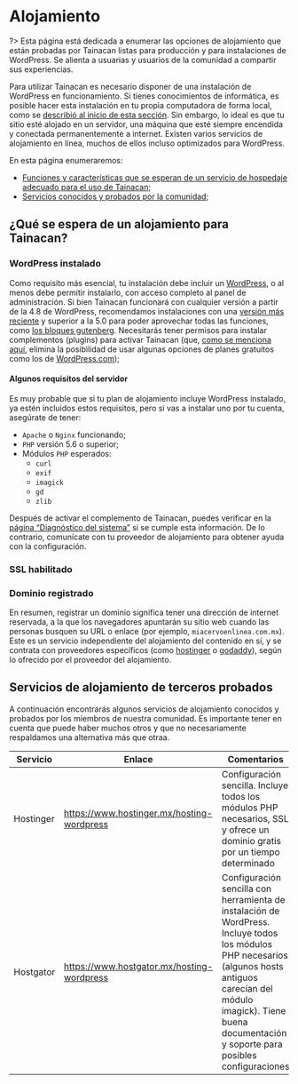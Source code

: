 # Alojamiento

?> Esta página está dedicada a enumerar las opciones de alojamiento que están probadas por Tainacan listas para producción y para instalaciones de WordPress. Se alienta a usuarias y usuarios de la comunidad a compartir sus experiencias.

Para utilizar Tainacan es necesario disponer de una instalación de WordPress en funcionamiento. Si tienes conocimientos de informática, es posible hacer esta instalación en tu propia computadora de forma local, como se [describió al inicio de esta sección](pt-br/xampp). Sin embargo, lo ideal es que tu sitio esté alojado en un servidor, una máquina que esté siempre encendida y conectada permanentemente a internet. Existen varios servicios de alojamiento en línea, muchos de ellos incluso optimizados para WordPress.

En esta página enumeraremos:

- [Funciones y características que se esperan de un servicio de hospedaje adecuado para el uso de Tainacan](#o-que-se-espera-de-uma-hospedagem-para-o-tainacan);
- [Servicios conocidos y probados por la comunidad](#serviços-de-hospedagem-terceiros-testados);

## ¿Qué se espera de un alojamiento para Tainacan?

### WordPress instalado

Como requisito más esencial, tu instalación debe incluir un [WordPress](https://br.wordpress.org/ ":ignore"), o al menos debe permitir instalarlo, con acceso completo al panel de administración. Si bien Tainacan funcionará con cualquier versión a partir de la 4.8 de WordPress, recomendamos instalaciones con una [versión más reciente](https://br.wordpress.org/download/releases/ ":ignore") y superior a la 5.0 para poder aprovechar todas las funciones, como [los bloques gutenberg](/pt-br/gutenberg-blocks.md). Necesitarás tener permisos para instalar complementos (plugins) para activar Tainacan (que, [como se menciona aquí](/pt-br/faq.md#qual-a-diferença-entre-wpcom-e-wporg), elimina la posibilidad de usar algunas opciones de planes gratuitos como los de [WordPress.com](https://br.wordpress.com/ ":ignore"));

#### Algunos requisitos del servidor

Es muy probable que si tu plan de alojamiento incluye WordPress instalado, ya estén incluidos estos requisitos, pero si vas a instalar uno por tu cuenta, asegúrate de tener:

- `Apache` o `Nginx` funcionando;
- `PHP` versión 5.6 o superior;
- Módulos `PHP` esperados:
  - `curl`
  - `exif`
  - `imagick`
  - `gd`
  - `zlib`

Después de activar el complemento de Tainacan, puedes verificar en la [página “Diagnóstico del sistema”](/pt-br/optimization#diagnóstico-do-sistema) si se cumple esta información. De lo contrario, comunícate con tu proveedor de alojamiento para obtener ayuda con la configuración.

### SSL habilitado

### Dominio registrado

En resumen, registrar un dominio significa tener una dirección de internet reservada, a la que los navegadores apuntarán su sitio web cuando las personas busquen su URL o enlace (por ejemplo, `miacervoenlinea.com.mx`).  Este es un servicio independiente del alojamiento del contenido en sí, y se contrata con proveedores específicos (como [hostinger](https://registro.br/ ":ignore") o [godaddy](https://br.godaddy.com/ ":ignore")), según lo ofrecido por el proveedor del alojamiento.

## Servicios de alojamiento de terceros probados

A continuación encontrarás algunos servicios de alojamiento conocidos y probados por los miembros de nuestra comunidad. Es importante tener en cuenta que puede haber muchos otros y que no necesariamente respaldamos una alternativa más que otraa.

| Servicio   | Enlace                                              | Comentarios                                                                                                       |
| --------- | ------------------------------------------------- | ----------------------------------------------------------------------------------------------------------------- |
| Hostinger | https://www.hostinger.mx/hosting-wordpress | Configuración sencilla. Incluye todos los módulos PHP necesarios, SSL y ofrece un dominio gratis por un tiempo determinado |
| Hostgator | https://www.hostgator.mx/hosting-wordpress                     | Configuración sencilla con herramienta de instalación de WordPress. Incluye todos los módulos PHP necesarios (algunos hosts antiguos carecían del módulo imagick). Tiene buena documentación y soporte para posibles configuraciones |
